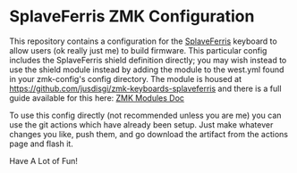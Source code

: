 # SplaveFerris ZMK Configuration

This repository contains a configuration for the [SplaveFerris](https://github.com/jusdisgi/SplaveFerris) keyboard to allow users (ok really just me) to build firmware. This particular config includes the SplaveFerris shield definition directly; you may wish instead to use the shield module instead by adding the module to the west.yml found in your zmk-config's config directory. The module is housed at https://github.com/jusdisgi/zmk-keyboards-splaveferris and there is a full guide available for this here: [ZMK Modules Doc](https://zmk.dev/docs/features/modules)

To use this config directly (not recommended unless you are me) you can use the git actions which have already been setup. Just make whatever changes you like, push them, and go download the artifact from the actions page and flash it.

Have A Lot of Fun!